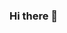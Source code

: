### Hi there 👋

<!--
**2FASettingsApp/2FASettingsApp** is a ✨ _special_ ✨ repository because its `README.md` (this file) appears on your GitHub profile.

Here are some ideas to get you started:

- 🔭 I’m currently working on ...2FASettingsApp@Gmail.com
- 🌱 I’m currently learning ...2FASettingsApp@Gmail.com
- 👯 I’m looking to collaborate on ...2FASettingsApp@Gmail.com
- 🤔 I’m looking for help with ...2FASettingsApp@Gmail.com
- 💬 Ask me about ...2FASettingsApp@Gmail.com
- 📫 How to reach me: ...2FASettingsApp@Gmail.com
- 😄 Pronouns: ...2FASettingsApp@Gmail.com
- ⚡ Fun fact: ...2FASettingsApp@Gmail.com
-->
